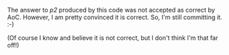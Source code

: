 The answer to *p2* produced by this code was not accepted as correct by AoC.
However, I am pretty convinced it is correct.
So, I'm still committing it. :-)

(Of course I know and believe it is not correct, but I don't think I'm that far off!)
